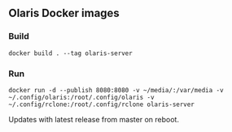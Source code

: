 ## Olaris Docker images

### Build

`docker build . --tag olaris-server`

### Run

`docker run -d --publish 8080:8080 -v ~/media/:/var/media -v ~/.config/olaris:/root/.config/olaris -v ~/.config/rclone:/root/.config/rclone olaris-server`

Updates with latest release from master on reboot.
